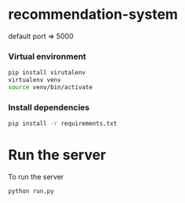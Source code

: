 # recommendation-system
default port => 5000

### Virtual environment
```bash
pip install virutalenv
virtualenv venv
source venv/bin/activate
```

### Install dependencies
```bash
pip install -r requirements.txt
```
# Run the server
To run the server
```bash
python run.py
```
